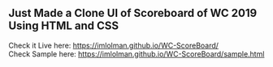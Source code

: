 ## Just Made a Clone UI of Scoreboard of WC 2019 Using HTML and CSS

Check it Live here: https://imlolman.github.io/WC-ScoreBoard/<br>
Check Sample here: https://imlolman.github.io/WC-ScoreBoard/sample.html
